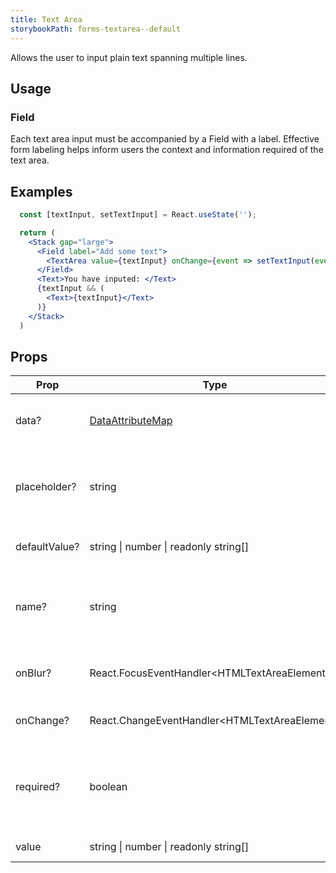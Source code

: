 ```yaml
---
title: Text Area
storybookPath: forms-textarea--default
---
```


Allows the user to input plain text spanning multiple lines.

## Usage

### Field

Each text area input must be accompanied by a Field with a label. Effective form
labeling helps inform users the context and information required of the text area.

## Examples

```jsx live
  const [textInput, setTextInput] = React.useState('');

  return (
    <Stack gap="large">
      <Field label="Add some text">
        <TextArea value={textInput} onChange={event => setTextInput(event.target.value)}/>
      </Field>
      <Text>You have inputed: </Text>
      {textInput && (
        <Text>{textInput}</Text>
      )}
    </Stack>
  )
```

## Props

| Prop          | Type                                         | Default | Description                                                                            |
| ------------- | -------------------------------------------- | ------- | -------------------------------------------------------------------------------------- |
| data?         | [DataAttributeMap][data-attribute-map]       |         | Sets data attributes on the component.                                                 |
| placeholder?  | string                                       |         | Placeholder text for when the input does not have an initial value.                    |
| defaultValue? | string \| number \| readonly string[]        |         | Default value of the text area.                                                           |
| name?         | string                                       |         | This attribute is used to specify the name of the control.                             |
| onBlur?       | React.FocusEventHandler<HTMLTextAreaElement\>  |         | Function for handling change events.                                                   |
| onChange?     | React.ChangeEventHandler<HTMLTextAreaElement\> |         | Function for handling blur events.                                                     |
| required?     | boolean                                      |         | Boolean that indicates a value is required in the text area. |
| value         | string \| number \| readonly string[]        |         | Value of the text area.                                                                   |

[data-attribute-map]:
  https://bitbucket.org/brighte-energy/energy/src/14a694872cc43bb454981bada65f5f12b56f77c9/spark-web/packages/utils-spark/src/buildDataAttributes.ts#spark-web/packages/utils-spark/src/buildDataAttributes.ts-1
